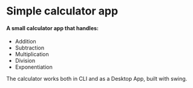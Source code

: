 # Simple calculator app

#### A small calculator app that handles:
- Addition
- Subtraction
-  Multiplication
-  Division
-  Exponentiation

The calculator works both in CLI and as a Desktop App, built with swing.
